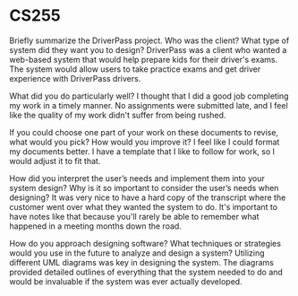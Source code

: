 # CS255

Briefly summarize the DriverPass project. Who was the client? What type of system did they want you to design?
DriverPass was a client who wanted a web-based system that would help prepare kids for their driver's exams. The system would allow users to take practice exams and get driver experience with DriverPass drivers.

What did you do particularly well?
I thought that I did a good job completing my work in a timely manner. No assignments were submitted late, and I feel like the quality of my work didn't suffer from being rushed.

If you could choose one part of your work on these documents to revise, what would you pick? How would you improve it?
I feel like I could format my documents better. I have a template that I like to follow for work, so I would adjust it to fit that.

How did you interpret the user’s needs and implement them into your system design? Why is it so important to consider the user’s needs when designing?
It was very nice to have a hard copy of the transcript where the customer went over what they wanted the system to do. It's important to have notes like that because you'll rarely be able to remember what happened in a meeting months down the road.

How do you approach designing software? What techniques or strategies would you use in the future to analyze and design a system?
Utilizing different UML diagrams was key in designing the system. The diagrams provided detailed outlines of everything that the system needed to do and would be invaluable if the system was ever actually developed.
